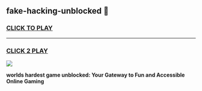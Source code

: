 
## fake-hacking-unblocked 👋
<h3>
<a href="https://premium.freeplayer.one?title=fake-hacking-unblocked&ref=14F">CLICK TO PLAY</a></h3>
<hr>

<h3>
<a href="https://premium.freeplayer.one?title=fake-hacking-unblocked&ref=14F">CLICK 2 PLAY</a>
  
</h3>

<a href="https://premium.freeplayer.one?title=fake-hacking-unblocked&ref=12F/"><img src="https://clearcache.store/games.png"></a>


**worlds hardest game unblocked: Your Gateway to Fun and Accessible Online Gaming**
